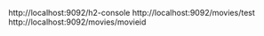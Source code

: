 http://localhost:9092/h2-console
http://localhost:9092/movies/test
http://localhost:9092/movies/movieid